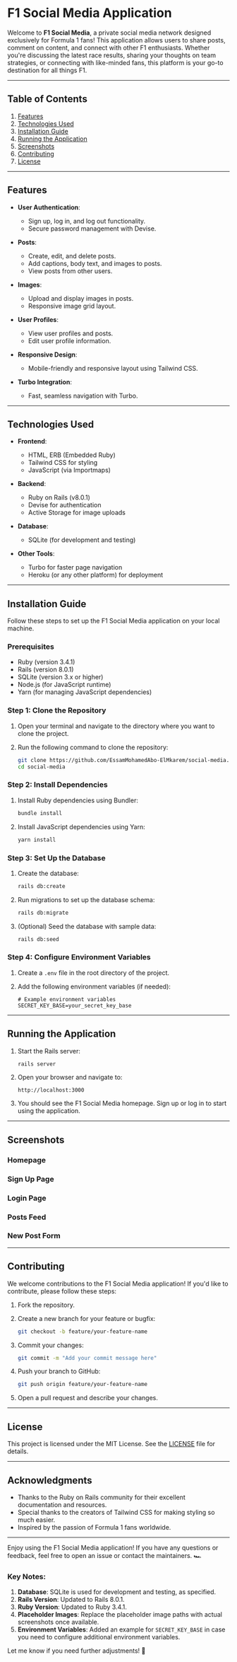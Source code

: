 # F1 Social Media Application

Welcome to **F1 Social Media**, a private social media network designed exclusively for Formula 1 fans! This application allows users to share posts, comment on content, and connect with other F1 enthusiasts. Whether you're discussing the latest race results, sharing your thoughts on team strategies, or connecting with like-minded fans, this platform is your go-to destination for all things F1.

---

## Table of Contents

1. [Features](#features)
2. [Technologies Used](#technologies-used)
3. [Installation Guide](#installation-guide)
4. [Running the Application](#running-the-application)
5. [Screenshots](#screenshots)
6. [Contributing](#contributing)
7. [License](#license)

---

## Features

- **User Authentication**:
  - Sign up, log in, and log out functionality.
  - Secure password management with Devise.

- **Posts**:
  - Create, edit, and delete posts.
  - Add captions, body text, and images to posts.
  - View posts from other users.

- **Images**:
  - Upload and display images in posts.
  - Responsive image grid layout.

- **User Profiles**:
  - View user profiles and posts.
  - Edit user profile information.

- **Responsive Design**:
  - Mobile-friendly and responsive layout using Tailwind CSS.

- **Turbo Integration**:
  - Fast, seamless navigation with Turbo.

---

## Technologies Used

- **Frontend**:
  - HTML, ERB (Embedded Ruby)
  - Tailwind CSS for styling
  - JavaScript (via Importmaps)

- **Backend**:
  - Ruby on Rails (v8.0.1)
  - Devise for authentication
  - Active Storage for image uploads

- **Database**:
  - SQLite (for development and testing)

- **Other Tools**:
  - Turbo for faster page navigation
  - Heroku (or any other platform) for deployment

---

## Installation Guide

Follow these steps to set up the F1 Social Media application on your local machine.

### Prerequisites

- Ruby (version 3.4.1)
- Rails (version 8.0.1)
- SQLite (version 3.x or higher)
- Node.js (for JavaScript runtime)
- Yarn (for managing JavaScript dependencies)

### Step 1: Clone the Repository

1. Open your terminal and navigate to the directory where you want to clone the project.
2. Run the following command to clone the repository:

   ```bash
   git clone https://github.com/EssamMohamedAbo-ElMkarem/social-media.git
   cd social-media
   ```

### Step 2: Install Dependencies

1. Install Ruby dependencies using Bundler:

   ```bash
   bundle install
   ```

2. Install JavaScript dependencies using Yarn:

   ```bash
   yarn install
   ```

### Step 3: Set Up the Database

1. Create the database:

   ```bash
   rails db:create
   ```

2. Run migrations to set up the database schema:

   ```bash
   rails db:migrate
   ```

3. (Optional) Seed the database with sample data:

   ```bash
   rails db:seed
   ```

### Step 4: Configure Environment Variables

1. Create a `.env` file in the root directory of the project.
2. Add the following environment variables (if needed):

   ```plaintext
   # Example environment variables
   SECRET_KEY_BASE=your_secret_key_base
   ```

---

## Running the Application

1. Start the Rails server:

   ```bash
   rails server
   ```

2. Open your browser and navigate to:

   ```plaintext
   http://localhost:3000
   ```

3. You should see the F1 Social Media homepage. Sign up or log in to start using the application.

---

## Screenshots

### Homepage


### Sign Up Page


### Login Page


### Posts Feed


### New Post Form


---

## Contributing

We welcome contributions to the F1 Social Media application! If you'd like to contribute, please follow these steps:

1. Fork the repository.
2. Create a new branch for your feature or bugfix:

   ```bash
   git checkout -b feature/your-feature-name
   ```

3. Commit your changes:

   ```bash
   git commit -m "Add your commit message here"
   ```

4. Push your branch to GitHub:

   ```bash
   git push origin feature/your-feature-name
   ```

5. Open a pull request and describe your changes.

---

## License

This project is licensed under the MIT License. See the [LICENSE](LICENSE) file for details.

---

## Acknowledgments

- Thanks to the Ruby on Rails community for their excellent documentation and resources.
- Special thanks to the creators of Tailwind CSS for making styling so much easier.
- Inspired by the passion of Formula 1 fans worldwide.

---

Enjoy using the F1 Social Media application! If you have any questions or feedback, feel free to open an issue or contact the maintainers. 🏎️

### Key Notes:
1. **Database**: SQLite is used for development and testing, as specified.
2. **Rails Version**: Updated to Rails 8.0.1.
3. **Ruby Version**: Updated to Ruby 3.4.1.
4. **Placeholder Images**: Replace the placeholder image paths with actual screenshots once available.
5. **Environment Variables**: Added an example for `SECRET_KEY_BASE` in case you need to configure additional environment variables.

Let me know if you need further adjustments! 🚀